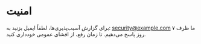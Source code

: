 # امنیت

برای گزارش آسیب‌پذیری‌ها، لطفاً ایمیل بزنید به: security@example.com
ما ظرف ۷ روز پاسخ می‌دهیم. تا زمان رفع، از افشای عمومی خودداری کنید.